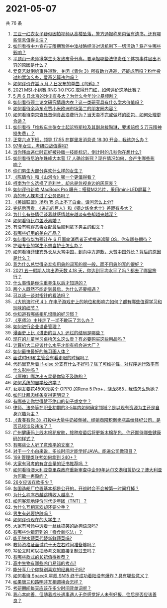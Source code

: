# 2021-05-07

共 76 条

<!-- BEGIN -->
<!-- 最后更新时间 Fri May 07 2021 06:02:03 GMT+0800 (China Standard Time) -->

1. [三亚一红衣女子疑似因拍视频从高楼坠落，警方通报称房内留有遗书，还有哪些信息值得关注？](https://www.zhihu.com/question/458070461)
2. [如何看待中方宣布无限期暂停中澳战略经济对话机制下一切活动？将产生哪些影响？](https://www.zhihu.com/question/458017814)
3. [平顶山一老师揪学生头发致皮骨分离，要承担哪些法律责任？体罚事件层出不穷的原因是什么？](https://www.zhihu.com/question/458043387)
4. [爱奇艺就倒奶事件道歉，关闭《青你
   3》所有助力通道，还能成团吗？粉丝投过的票怎么办，爱奇艺算违约吗？](https://www.zhihu.com/question/458134685)
5. [如何评价许嵩 5 月 7 日发布的单曲《乌鸦》?](https://www.zhihu.com/question/458033842)
6. [2021 MSI 小组赛 RNG 1:0 PGG
   取得开门红，如何评价这场比赛？](https://www.zhihu.com/question/458124015)
7. [5 月 6 日北京的沙尘有多大？为什么今年沙尘暴频刮？](https://www.zhihu.com/question/458041483)
8. [如何看待硕士论文研究情趣内衣？这一类研究具有什么学术价值吗？](https://www.zhihu.com/question/457147408)
9. [如何看待余承东点赞小米欧洲市场第二的朋友圈内容？](https://www.zhihu.com/question/458030150)
10. [如何看待南京查处首例食品浪费行为？当天卖不完或做坏的面包，如何处理更合适？](https://www.zhihu.com/question/457974834)
11. [如何看待「维权车主张女士起诉特斯拉及其副总裁陶琳，要求赔偿 5
    万元精神损失费」？](https://www.zhihu.com/question/458105347)
12. [正常六点下班，领导 17:55 在群里发消息说 18:30
    开会，我该怎么办？](https://www.zhihu.com/question/441394605)
13. [97年女生，考研四战值得吗?](https://www.zhihu.com/question/451524041)
14. [当你残血逃亡时正好被孙膑一技能标记，倒计时的几秒你在想什么?](https://www.zhihu.com/question/457388857)
15. [如何看待尼泊尔珠峰大本营 17
    人确诊新冠？现在情况如何，会产生哪些影响？](https://www.zhihu.com/question/458025451)
16. [你们男生大部分喜欢什么样的女生？](https://www.zhihu.com/question/440011949)
17. [《陈情令》和《山河令》哪一个更值得看？](https://www.zhihu.com/question/452480039)
18. [柯南为什么选择了毛利兰，却总是忽视身边的灰原哀？](https://www.zhihu.com/question/53067413)
19. [如何评价新款 MacBook Pro
    曝光：搭载M2芯片，采用mini-LED屏幕？](https://www.zhihu.com/question/457911220)
20. [真的有人裸考过了公务员吗？](https://www.zhihu.com/question/276113114)
21. [《英雄联盟》场均 15 杀上不了白金，请问怎么上分?](https://www.zhihu.com/question/457810299)
22. [完结后再看，《进击的巨人》和《钢之炼金术士》差距有多大？](https://www.zhihu.com/question/457859510)
23. [为什么有些情侣谈着就感情越来越淡有些却越来越深？](https://www.zhihu.com/question/27713207)
24. [如何看待比尔盖茨离婚？](https://www.zhihu.com/question/457735506)
25. [有没有魂穿恶毒女配最后顺利拿下男主的甜文？](https://www.zhihu.com/question/445174404)
26. [有哪些好用的美白产品？](https://www.zhihu.com/question/47203247)
27. [如何看待华为预计在 6 月面向消费者正式推送鸿蒙
    OS，你有哪些期待？](https://www.zhihu.com/question/457820791)
28. [护理专业的学生不想当护士怎么办？](https://www.zhihu.com/question/312670811)
29. [如何看待菲律宾外长从大骂中国，到向中方道歉，大赞中国外长？背后的原因是什么？](https://www.zhihu.com/question/457922516)
30. [我为什么总觉得辛弃疾用典的词写的很一般，而不用典的写的很好？](https://www.zhihu.com/question/51075975)
31. [2021 五一假期人均出游天数 4.18
    天，你达到平均水平了吗？都去了哪里旅行？](https://www.zhihu.com/question/458009515)
32. [什么事情是你注重养生以后才知道的？](https://www.zhihu.com/question/451372641)
33. [两个人既然不能走到最后，为什么还要相遇？](https://www.zhihu.com/question/455035822)
34. [可以谈一谈对指针的看法吗？](https://www.zhihu.com/question/446081991)
35. [《大航海时代 4
    》在电子游戏史上的地位和影响力如何？都有哪些值得学习和玩味的细节？](https://www.zhihu.com/question/29672403)
36. [你知道有哪些相见恨晚的好习惯？](https://www.zhihu.com/question/444191417)
37. [《巫师3》主线走了一半不敢玩了怎么办？](https://www.zhihu.com/question/429592567)
38. [如何进行企业设备管理？](https://www.zhihu.com/question/36012773)
39. [漫画史上比《进击的巨人》还烂的结局是哪些？](https://www.zhihu.com/question/457941791)
40. [现在的儿童学习桌椅怎么这么贵？有必要购买这些用品吗？](https://www.zhihu.com/question/41871182)
41. [计算机大二应该什么水平才能有机会进大厂？](https://www.zhihu.com/question/455993306)
42. [如何最快最好的练习画人体？](https://www.zhihu.com/question/357227404)
43. [面试时HR和主管会有看走眼的时候吗？](https://www.zhihu.com/question/452324429)
44. [代码里充斥着 if-else
    分支有什么不好吗？除了可维护性，对程序运行效率有什么影响吗？](https://www.zhihu.com/question/441518636)
45. [《原神》哪次出五星是你猝不及防的？](https://www.zhihu.com/question/457196345)
46. [如何系统的自学经济学？](https://www.zhihu.com/question/26733648)
47. [女朋友要花4500元买个 OPPO 的Reno 5
    Pro+，骁龙865，我该怎么劝她？](https://www.zhihu.com/question/455818485)
48. [如何让肌肉线条变得更明显？](https://www.zhihu.com/question/457071972)
49. [有哪些让你觉得赞不绝口的句子或文字？](https://www.zhihu.com/question/456310180)
50. [律师、法务等在职业初期的3-5年内如何确定领域？是以现有资源为主还是自身兴趣为主？](https://www.zhihu.com/question/453721235)
51. [《青春有你
    3》打投中大量牛奶被倒掉，经销商囤积倒卖瓶盖给经纪公司，是否已经涉及违法了？](https://www.zhihu.com/question/457626102)
52. [广州健康码上线木棉花皮肤，接种疫苗后将更新木棉花色，你还期待哪些健康码的样式？](https://www.zhihu.com/question/458038270)
53. [有哪些让人听了意难平的文案？](https://www.zhihu.com/question/441159566)
54. [对于一个小白来说，多长时间才能学好JAVA，能进公司做项目？](https://www.zhihu.com/question/447434199)
55. [199 管理类联考如何拿到 240+？](https://www.zhihu.com/question/61541247)
56. [大家有可考的有含金量的证书推荐吗 ？](https://www.zhihu.com/question/428848820)
57. [如何看待澳大利亚莫里森政府重新审查中企99年达尔文港租赁协议？澳大利亚为何敢一再毁约？](https://www.zhihu.com/question/457757110)
58. [26岁应该存款多少？](https://www.zhihu.com/question/374909843)
59. [各国造船厂位置基本都是公开的，开战时会不会被第一时间打掉？](https://www.zhihu.com/question/457603191)
60. [为什么程序员越跳槽收入越高？](https://www.zhihu.com/question/455248912)
61. [如何客观地评价时代少年团（TNT）？](https://www.zhihu.com/question/445848410)
62. [为什么互相喜欢却还要分手？](https://www.zhihu.com/question/303998486)
63. [男生有必要护肤吗？](https://www.zhihu.com/question/318078779)
64. [如何评价现在的大学生？](https://www.zhihu.com/question/26452022)
65. [大家有可怜中透着一丝丝搞笑的舔狗语录吗?](https://www.zhihu.com/question/410762692)
66. [有哪些你猎奇到的「零食新吃法」？](https://www.zhihu.com/question/457262929)
67. [能用脱水蔬菜代替新鲜蔬菜吗?](https://www.zhihu.com/question/423534763)
68. [教师资格证面试花十天左右时间准备够吗？](https://www.zhihu.com/question/433616547)
69. [写论文时可以把参考文献直接复制过去吗？](https://www.zhihu.com/question/303759376)
70. [有哪些款式的长裙值得推荐？](https://www.zhihu.com/question/270950909)
71. [高中生物有哪些冷门易错的考点?](https://www.zhihu.com/question/447559813)
72. [能分享几个你特别喜欢的经典句子吗?](https://www.zhihu.com/question/457082503)
73. [如何看待 SpaceX 星舰 SN15
    终于成功着陆没有爆炸？具有哪些意义？](https://www.zhihu.com/question/457998938)
74. [如果唐三和路明非互相调换会怎样？](https://www.zhihu.com/question/457614079)
75. [考研期间每天应该花多少时间背单词呢？](https://www.zhihu.com/question/457500055)
76. [我心本向善，但随着成长遇事遇人无奈感觉好人未有好报，往后是否应该善良？](https://www.zhihu.com/question/455632902)

<!-- END -->
